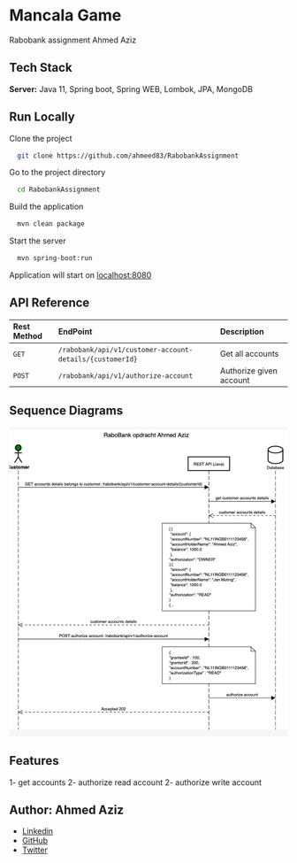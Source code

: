
# Mancala Game

Rabobank assignment Ahmed Aziz

## Tech Stack

**Server:** Java 11, Spring boot, Spring WEB, Lombok, JPA, MongoDB

## Run Locally

Clone the project
```bash
  git clone https://github.com/ahmeed83/RabobankAssignment
```
Go to the project directory
```bash
  cd RabobankAssignment
```
Build the application
```bash
  mvn clean package
```
Start the server
```bash
  mvn spring-boot:run
```
Application will start on
[localhost:8080](http://localhost:8080)

## API Reference

| Rest Method | EndPoint                                                     | Description              |
| :-------    | :--------                                                    | :--------------          |
| `GET`       | `/rabobank/api/v1/customer-account-details/{customerId}`            | Get all accounts         |
| `POST  `    | `/rabobank/api/v1/authorize-account`                                 | Authorize given account  |

## Sequence Diagrams
![Mancala Game](docs/rabo-sd-v1.jpg)

## Features
1- get accounts
2- authorize read account
2- authorize write account

## Author: Ahmed Aziz
- [Linkedin](https://www.linkedin.com/in/ahmedaziz83/)
- [GitHub](https://github.com/ahmeed83/)
- [Twitter](https://twitter.com/AA_ziz/)

